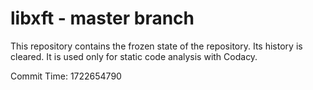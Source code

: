 # libxft - master branch

This repository contains the frozen state of the repository.
Its history is cleared. It is used only for static code
analysis with Codacy.

Commit Time: 1722654790